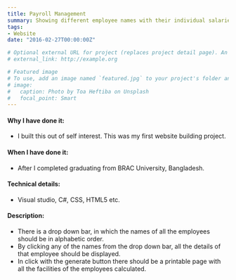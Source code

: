 ```yaml
---
title: Payroll Management
summary: Showing different employee names with their individual salaries
tags:
- Website
date: "2016-02-27T00:00:00Z"

# Optional external URL for project (replaces project detail page). An example of linking directly to an external project website using `external_link`.
# external_link: http://example.org

# Featured image
# To use, add an image named `featured.jpg` to your project's folder and keep this below section for caption. However, caption is optional. 
# image:
#   caption: Photo by Toa Heftiba on Unsplash
#   focal_point: Smart
---
```

#### Why I have done it:
- I built this out of self interest. This was my first website building project.

#### When I have done it: 
- After I completed graduating from BRAC University, Bangladesh.

#### Technical details: 
- Visual studio, C#, CSS, HTML5 etc.

#### Description:
- There is a drop down bar, in which the names of all the employees should be in alphabetic order.
- By clicking any of the names from the drop down bar, all the details of that employee should be displayed.
- In click with the generate button there should be a printable page with all the facilities of the employees calculated.